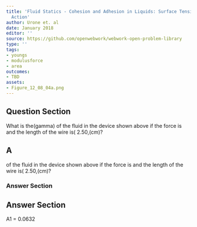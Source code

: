 ```yaml
---
title: 'Fluid Statics - Cohesion and Adhesion in Liquids: Surface Tension and Capillary
  Action'
author: Urone et. al
date: January 2018
editor: ''
source: https://github.com/openwebwork/webwork-open-problem-library
type: ''
tags:
- youngs
- modulusforce
- area
outcomes:
- TBD
assets:
- Figure_12_08_04a.png
---
```


## Question Section 

What is the(gamma) of the fluid in the device shown above if the force is  and the length of the wire is( 2.50,(cm)?
## A
of the fluid in the device shown above if the force is  and the length of the wire is( 2.50,(cm)?
### Answer Section


## Answer Section

A1 = 0.0632
